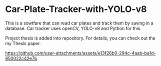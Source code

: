 # Car-Plate-Tracker-with-YOLO-v8
This is a sowtfare that can read car plates and track them by saving in a database. Car tracker uses openCV, YOLO-v8 and Python for this.

Project thesis is added into repository. For details, you can check out the my Thesis paper.

https://github.com/user-attachments/assets/e13f26b0-294c-4aab-ba1d-850022c42e7b
